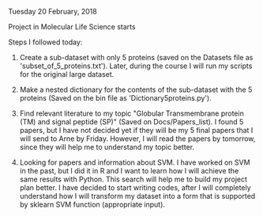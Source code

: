 Tuesday 20 February, 2018

Project in Molecular Life Science starts

Steps I followed today:

1) Create a sub-dataset with only 5 proteins (saved on the Datasets file as 'subset_of_5_proteins.txt'). Later, during the course I will run my scripts for the original large dataset.

2) Make a nested dictionary for the contents of the sub-dataset with the 5 proteins (Saved on the bin file as 'Dictionary5proteins.py').

3) Find relevant literature to my topic "Globular Transmembrane protein (TM) and signal peptide (SP)" (Saved on Docs/Papers_list).
I found 5 papers, but I have not decided yet if they will be my 5 final papers that I will send to Arne by Friday. 
However, I will read the papers by tomorrow, since they will help me to understand my topic better.

4) Looking for papers and information about SVM. I have worked on SVM in the past, but I did it in R and I want to learn how I will
achieve the same results with Python. This search will help me to build my project plan better. I have decided to start writing codes, after I will completely understand how I will transform my dataset into a form that is supported by sklearn SVM function (appropriate input). 
